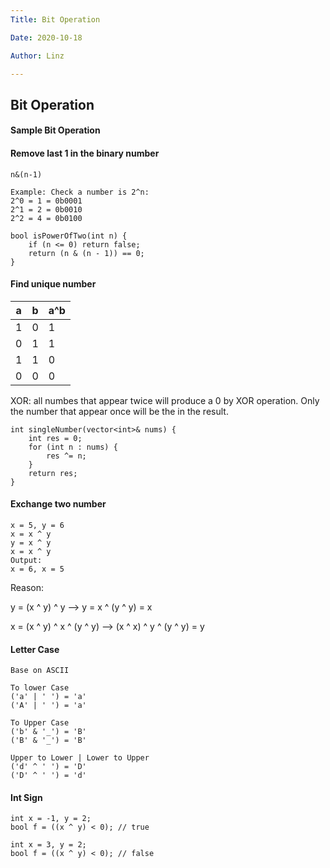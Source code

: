 ```yaml
---
Title: Bit Operation

Date: 2020-10-18

Author: Linz

---
```


## Bit Operation

#### Sample Bit Operation

#### Remove last 1 in the binary number

```
n&(n-1)

Example: Check a number is 2^n:
2^0 = 1 = 0b0001
2^1 = 2 = 0b0010
2^2 = 4 = 0b0100

bool isPowerOfTwo(int n) {
    if (n <= 0) return false;
    return (n & (n - 1)) == 0;
}

```

#### Find unique number

| a   | b   | a^b |
| --- | --- | --- |
| 1   | 0   | 1   |
| 0   | 1   | 1   |
| 1   | 1   | 0   |
| 0   | 0   | 0   |

XOR: all numbes that appear twice will produce a 0 by XOR operation. Only the number that appear once will be the in the result.

```
int singleNumber(vector<int>& nums) {
    int res = 0;
    for (int n : nums) {
        res ^= n;
    }
    return res;
}
```

#### Exchange two number

```
x = 5, y = 6
x = x ^ y
y = x ^ y
x = x ^ y
Output:
x = 6, x = 5
```

Reason:

y = (x ^ y) ^ y --> y = x ^ (y ^ y) = x

x = (x ^ y) ^ x ^ (y ^ y) --> (x ^ x) ^ y ^ (y ^ y) = y

#### Letter Case

```
Base on ASCII

To lower Case
('a' | ' ') = 'a'
('A' | ' ') = 'a'

To Upper Case
('b' & '_') = 'B'
('B' & '_') = 'B'

Upper to Lower | Lower to Upper
('d' ^ ' ') = 'D'
('D' ^ ' ') = 'd'
```

#### Int Sign

```
int x = -1, y = 2;
bool f = ((x ^ y) < 0); // true

int x = 3, y = 2;
bool f = ((x ^ y) < 0); // false
```
